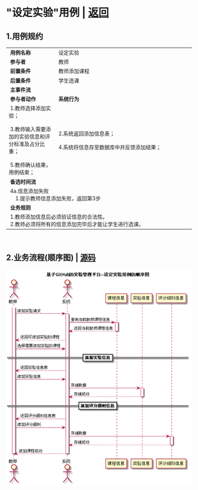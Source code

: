# "设定实验"用例 | [返回](../README.md#6)

## 1.用例规约

<table >
    <tr>
        <td width="150"> <b>&nbsp;用例名称</b></td>
        <td colspan="2" width="700">&nbsp;设定实验</td>
    </tr>
    <tr>
        <td width="150"> <b>&nbsp;参与者</b></td>
        <td colspan="2" width="700">&nbsp;教师</td>
    </tr>
    <tr>
        <td width="150"> <b>&nbsp;前置条件</b></td>
        <td colspan="2" width="700">&nbsp;教师添加课程</td>
    </tr>
    <tr>
        <td width="150"> <b>&nbsp;后置条件</b></td>
        <td colspan="2" width="700">&nbsp;学生选课</td>
    </tr>
    <tr>
        <td colspan="3" width="200"> <b>&nbsp;主事件流</b></td>
    </tr>
    <tr>
        <td colspan="2" width="180"> <b>&nbsp;参与者动作</b></td>
        <td width="410"> <b>&nbsp;系统行为</b></td>
    </tr>
    <tr>
        <td colspan="2" width="180">
            <span>&nbsp;1.教师选择添加实验；</span>
            <br>
            <span>&nbsp;</span>
            <br>
            <span>&nbsp;3.教师输入需要添加的实验信息和评分标准及占分比重；</span>
            <br>
            <span>&nbsp;</span>
            <br>
            <span>&nbsp;5.教师确认结果，用例结束；</span>
        </td>
        <td width="480">
            <span>&nbsp;</span>
            <br>
            <span>&nbsp;2.系统返回添加信息表；</span>
            <br>
            <span>&nbsp;</span>
            <br>
            <span>&nbsp;4.系统将信息存至数据库中并反馈添加结果；</span>
            <br>
            <span>&nbsp;</span>
        </td>
    </tr>
    <tr>
        <td colspan="3" width="200"> <b>&nbsp;备选时间流</b></td>
    </tr>
    <tr>
        <td colspan="3" width="200">
            <span>&nbsp;4a.信息添加失败</span>
            <br>
            <span>&nbsp;&emsp;1.提示教师信息添加失败，返回第3步</span>
        </td>
    </tr>
    <tr>
        <td colspan="3" width="200"> <b>&nbsp;业务规则</b></td>
    </tr>
    <tr>
        <td colspan="3" width="200">
            <span>&nbsp;1.教师添加信息后必须验证信息的合法性。</span>
            <br>
            <span>&nbsp;2.教师必须将所有的信息添加完毕后才能让学生进行选课。</span>
        </td>
    </tr>
</table>

<br>

## 2.业务流程(顺序图) | [源码](../puml/AddTests.puml)
![img](../picture/AddTestsSe.png)